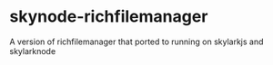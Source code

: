 # skynode-richfilemanager
A version of richfilemanager that ported to running on skylarkjs and skylarknode
